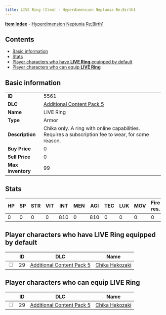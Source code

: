 ```yaml
---
title: LIVE Ring (Item) - Hyperdimension Neptunia Re;Birth1
---
```


[**Item Index**](/neptunia/rb1/item/index.html) - [Hyperdimension Neptunia Re;Birth1](/neptunia/rb1)

## Contents

- [Basic information](#basic-information)
- [Stats](#stats)
- [Player characters who have **LIVE Ring** equipped by default](#player-characters-who-have-live-ring-equipped-by-default)
- [Player characters who can equip **LIVE Ring**](#player-characters-who-can-equip-live-ring)

## Basic information

|   |   |
| -- | -- |
| **ID** | 5561 |
| **DLC** | [Additional Content Pack 5](/neptunia/rb1/dlc/14-pack5.html) |
| **Name** | LIVE Ring |
| **Type** | Armor |
| **Description** | Chika only. A ring with online capabilities. Requires a subscription fee to wear, for some reason. |
| **Buy Price** | 0 |
| **Sell Price** | 0 |
| **Max inventory** | 99 |


## Stats

| HP | SP | STR | VIT | INT | MEN | AGI | TEC | LUK | MOV | Fire res. | Ice res. | Wind res. | Lightning res. |
| -- | -- | --- | --- | --- | --- | --- | --- | --- | --- | --------- | -------- | --------- | -------------- |
| 0 | 0 | 0 | 0 | 810 | 0 | 810 | 0 | 0 | 0 | 0 | 0 | 0 | 0 |


## Player characters who have **LIVE Ring** equipped by default

|    | ID | DLC | Name |
| -- | -- | --- | ---- |
| <input type="checkbox" id="rb1-player-14-29" class="trackbox" /> | 29 | [Additional Content Pack 5](/neptunia/rb1/dlc/14-pack5.html) | [Chika Hakozaki](/neptunia/rb1/player/14-29-chika-hakozaki.html) |


## Player characters who can equip **LIVE Ring**

|    | ID | DLC | Name |
| -- | -- | --- | ---- |
| <input type="checkbox" id="rb1-player-14-29" class="trackbox" /> | 29 | [Additional Content Pack 5](/neptunia/rb1/dlc/14-pack5.html) | [Chika Hakozaki](/neptunia/rb1/player/14-29-chika-hakozaki.html) |
